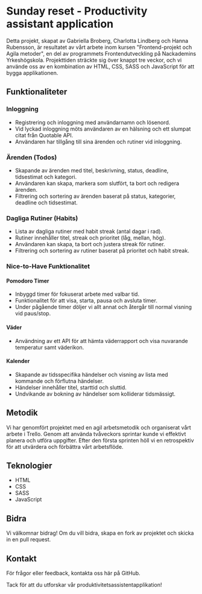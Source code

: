 # Sunday reset - Productivity assistant application

Detta projekt, skapat av Gabriella Broberg, Charlotta Lindberg och Hanna Rubensson, är resultatet av vårt arbete inom kursen "Frontend-projekt och Agila metoder", 
en del av programmets Frontendutveckling på Nackademins Yrkeshögskola. Projekttiden sträckte sig över knappt tre veckor, 
och vi använde oss av en kombination av HTML, CSS, SASS och JavaScript för att bygga applikationen.

## Funktionaliteter

### Inloggning
- Registrering och inloggning med användarnamn och lösenord.
- Vid lyckad inloggning möts användaren av en hälsning och ett slumpat citat från Quotable API.
- Användaren har tillgång till sina ärenden och rutiner vid inloggning.

### Ärenden (Todos)
- Skapande av ärenden med titel, beskrivning, status, deadline, tidsestimat och kategori.
- Användaren kan skapa, markera som slutfört, ta bort och redigera ärenden.
- Filtrering och sortering av ärenden baserat på status, kategorier, deadline och tidsestimat.

### Dagliga Rutiner (Habits)
- Lista av dagliga rutiner med habit streak (antal dagar i rad).
- Rutiner innehåller titel, streak och prioritet (låg, mellan, hög).
- Användaren kan skapa, ta bort och justera streak för rutiner.
- Filtrering och sortering av rutiner baserat på prioritet och habit streak.

### Nice-to-Have Funktionalitet

#### Pomodoro Timer
- Inbyggd timer för fokuserat arbete med valbar tid.
- Funktionalitet för att visa, starta, pausa och avsluta timer.
- Under pågående timer döljer vi allt annat och återgår till normal visning vid paus/stop.

#### Väder
- Användning av ett API för att hämta väderrapport och visa nuvarande temperatur samt väderikon.

#### Kalender
- Skapande av tidsspecifika händelser och visning av lista med kommande och förflutna händelser.
- Händelser innehåller titel, starttid och sluttid.
- Undvikande av bokning av händelser som kolliderar tidsmässigt.

## Metodik

Vi har genomfört projektet med en agil arbetsmetodik och organiserat vårt arbete i Trello. 
Genom att använda tvåveckors sprintar kunde vi effektivt planera och utföra uppgifter. 
Efter den första sprinten höll vi en retrospektiv för att utvärdera och förbättra vårt arbetsflöde.

## Teknologier
- HTML
- CSS
- SASS
- JavaScript

## Bidra
Vi välkomnar bidrag! Om du vill bidra, skapa en fork av projektet och skicka in en pull request.

## Kontakt
För frågor eller feedback, kontakta oss här på GitHub.

Tack för att du utforskar vår produktivitetsassistentapplikation!
